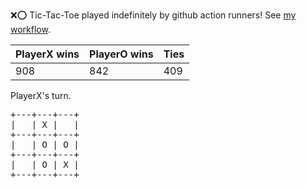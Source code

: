 :x::o: Tic-Tac-Toe played indefinitely by github action runners! See [my workflow](.github/workflows/play.yaml).

|PlayerX wins|PlayerO wins|Ties|
|-|-|-|
|908|842|409|

PlayerX's turn.

<pre>
+---+---+---+
|   | X |   |
+---+---+---+
|   | O | O |
+---+---+---+
|   | O | X |
+---+---+---+
</pre>